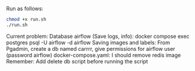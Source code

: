 Run as follows:  

```bash
chmod +x run.sh  
./run.sh
```

Current problem: 
Database airflow (Save logs, info): docker compose exec postgres psql -U airflow -d airflow 
Saving images and labels: From Pgadmin, create a db named carrrr, give permissions for airflow user (password airflow)
docker-compose.yaml: I should remove redis image 
Remember: Add delete db script before running the script  